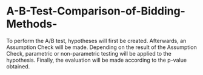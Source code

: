 # A-B-Test-Comparison-of-Bidding-Methods-
To perform the A/B test, hypotheses will first be created. Afterwards, an Assumption Check will be made. Depending on the result of the Assumption Check, parametric or non-parametric testing will be applied to the hypothesis. Finally, the evaluation will be made according to the p-value obtained.
